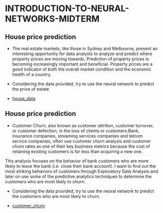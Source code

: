 # INTRODUCTION-TO-NEURAL-NETWORKS-MIDTERM


## House price prediction
* The real estate markets, like those in Sydney and Melbourne, present an interesting opportunity for data analysts to analyze and predict where property prices are moving towards. Prediction of property prices is becoming increasingly important and beneficial. Property prices are a good indicator of both the overall market condition and the economic health of a country. 

* Considering the data provided, try to use the neural network to predict the price of estate 

* [house_data](./house_data)


## House price prediction
* Customer Churn, also known as customer attrition, customer turnover, or customer defection, in the loss of clients or customers.Bank, insurance companies, streaming services companies and telcom service companies, often use customer churn analysis and customer churn rates as one of their key business metrics because the cost of retaining existing customers is far less than acquiring a new one.

This analysis focuses on the behavior of bank customers who are more likely to leave the bank (i.e. close their bank account). I want to find out the most striking behaviors of customers through Exploratory Data Analysis and later on use some of the predictive analytics techniques to determine the customers who are most likely to churn.

* Considering the data provided, try to use the neural network to predict the customers who are most likely to churn.


* [customer_churn](./customer_churn)
